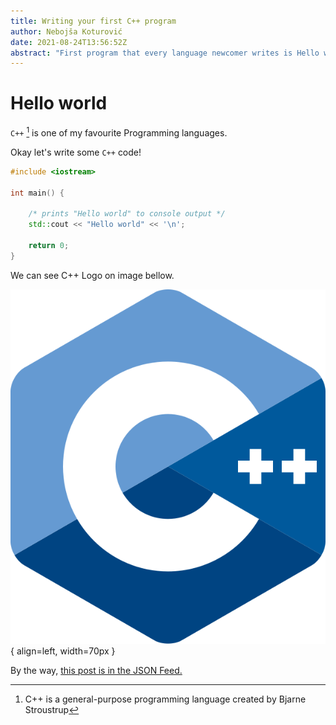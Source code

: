 ```yaml
---
title: Writing your first C++ program
author: Nebojša Koturović
date: 2021-08-24T13:56:52Z
abstract: "First program that every language newcomer writes is Hello world"
---
```

# Hello world

`C++` [^fn1] is one of my favourite Programming languages.

 Okay let's write some `C++` code!

```c++
#include <iostream>

int main() {

    /* prints "Hello world" to console output */
    std::cout << "Hello world" << '\n';

    return 0;
}
```

We can see C++ Logo on image bellow.

![Official ISO C++ Logo](../img/ISO_C++_Logo.svg){ align=left, width=70px }

By the way, [this post is in the JSON Feed.](../feed.json)

[^fn1]: C++ is a general-purpose programming language created by Bjarne Stroustrup 
